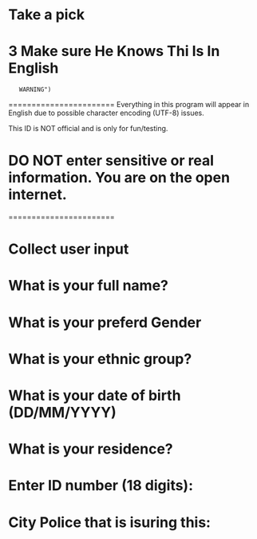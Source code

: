 # Take a pick
3 Make sure He Knows Thi Is In English
======================
       WARNING")
=======================
Everything in this program will appear in English
due to possible character encoding (UTF-8) issues.

This ID is NOT official and is only for fun/testing.

DO NOT enter sensitive or real information.
You are on the open internet.
=======================

=======================
# Collect user input
# What is your full name? 
# What is your preferd Gender
# What is your ethnic group? 
# What is your date of birth (DD/MM/YYYY)
# What is your residence? 
# Enter ID number (18 digits):
# City Police that is isuring this: 


